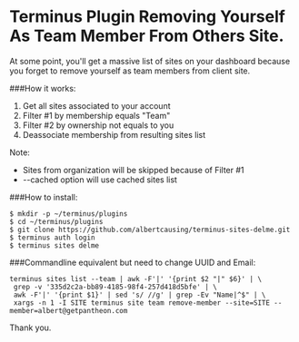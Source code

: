 # Terminus Plugin Removing Yourself As Team Member From Others Site.

At some point, you'll get a massive list of sites on your dashboard 
because you forget to remove yourself as team members from client site. 

###How it works:
1. Get all sites associated to your account
2. Filter #1 by membership equals "Team"
3. Filter #2 by ownership not equals to you
4. Deassociate membership from resulting sites list

Note: 
- Sites from organization will be skipped because of Filter #1
- --cached option will use cached sites list

###How to install:
```
$ mkdir -p ~/terminus/plugins
$ cd ~/terminus/plugins
$ git clone https://github.com/albertcausing/terminus-sites-delme.git
$ terminus auth login
$ terminus sites delme
```

###Commandline equivalent but need to change UUID and Email:
```
terminus sites list --team | awk -F'|' '{print $2 "|" $6}' | \
 grep -v '335d2c2a-bb89-4185-98f4-257d418d5bfe' | \
 awk -F'|' '{print $1}' | sed 's/ //g' | grep -Ev "Name|^$" | \
 xargs -n 1 -I SITE terminus site team remove-member --site=SITE --member=albert@getpantheon.com
```

Thank you.
